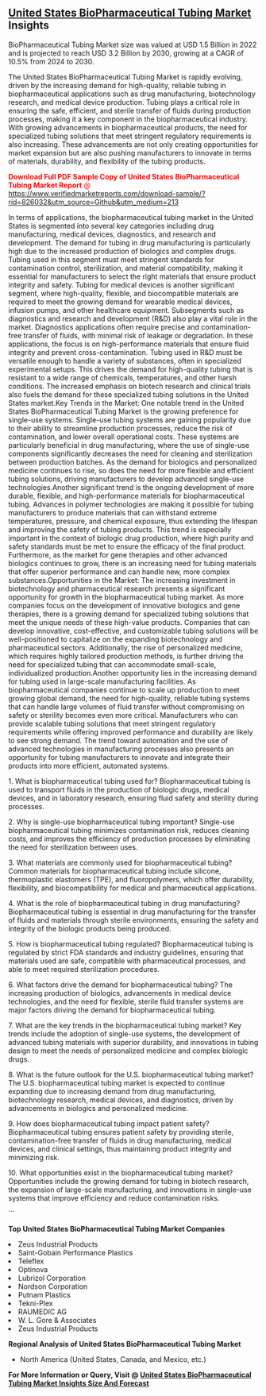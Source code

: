 <h2><a href="https://www.verifiedmarketreports.com/download-sample/?rid=826032&amp;utm_source=Github&amp;utm_medium=213" target="_blank">United States BioPharmaceutical Tubing Market</a> Insights</h2><p>BioPharmaceutical Tubing Market size was valued at USD 1.5 Billion in 2022 and is projected to reach USD 3.2 Billion by 2030, growing at a CAGR of 10.5% from 2024 to 2030.</p><p><p>The United States BioPharmaceutical Tubing Market is rapidly evolving, driven by the increasing demand for high-quality, reliable tubing in biopharmaceutical applications such as drug manufacturing, biotechnology research, and medical device production. Tubing plays a critical role in ensuring the safe, efficient, and sterile transfer of fluids during production processes, making it a key component in the biopharmaceutical industry. With growing advancements in biopharmaceutical products, the need for specialized tubing solutions that meet stringent regulatory requirements is also increasing. These advancements are not only creating opportunities for market expansion but are also pushing manufacturers to innovate in terms of materials, durability, and flexibility of the tubing products. <p><span class=""><span style="color: #ff0000;"><strong>Download Full PDF Sample Copy of United States BioPharmaceutical Tubing Market Report</strong> @ </span><a href="https://www.verifiedmarketreports.com/download-sample/?rid=826032&amp;utm_source=Github&amp;utm_medium=213" target="_blank">https://www.verifiedmarketreports.com/download-sample/?rid=826032&amp;utm_source=Github&amp;utm_medium=213</a></span></p>In terms of applications, the biopharmaceutical tubing market in the United States is segmented into several key categories including drug manufacturing, medical devices, diagnostics, and research and development. The demand for tubing in drug manufacturing is particularly high due to the increased production of biologics and complex drugs. Tubing used in this segment must meet stringent standards for contamination control, sterilization, and material compatibility, making it essential for manufacturers to select the right materials that ensure product integrity and safety. Tubing for medical devices is another significant segment, where high-quality, flexible, and biocompatible materials are required to meet the growing demand for wearable medical devices, infusion pumps, and other healthcare equipment. Subsegments such as diagnostics and research and development (R&D) also play a vital role in the market. Diagnostics applications often require precise and contamination-free transfer of fluids, with minimal risk of leakage or degradation. In these applications, the focus is on high-performance materials that ensure fluid integrity and prevent cross-contamination. Tubing used in R&D must be versatile enough to handle a variety of substances, often in specialized experimental setups. This drives the demand for high-quality tubing that is resistant to a wide range of chemicals, temperatures, and other harsh conditions. The increased emphasis on biotech research and clinical trials also fuels the demand for these specialized tubing solutions in the United States market.Key Trends in the Market: One notable trend in the United States BioPharmaceutical Tubing Market is the growing preference for single-use systems. Single-use tubing systems are gaining popularity due to their ability to streamline production processes, reduce the risk of contamination, and lower overall operational costs. These systems are particularly beneficial in drug manufacturing, where the use of single-use components significantly decreases the need for cleaning and sterilization between production batches. As the demand for biologics and personalized medicine continues to rise, so does the need for more flexible and efficient tubing solutions, driving manufacturers to develop advanced single-use technologies.Another significant trend is the ongoing development of more durable, flexible, and high-performance materials for biopharmaceutical tubing. Advances in polymer technologies are making it possible for tubing manufacturers to produce materials that can withstand extreme temperatures, pressure, and chemical exposure, thus extending the lifespan and improving the safety of tubing products. This trend is especially important in the context of biologic drug production, where high purity and safety standards must be met to ensure the efficacy of the final product. Furthermore, as the market for gene therapies and other advanced biologics continues to grow, there is an increasing need for tubing materials that offer superior performance and can handle new, more complex substances.Opportunities in the Market: The increasing investment in biotechnology and pharmaceutical research presents a significant opportunity for growth in the biopharmaceutical tubing market. As more companies focus on the development of innovative biologics and gene therapies, there is a growing demand for specialized tubing solutions that meet the unique needs of these high-value products. Companies that can develop innovative, cost-effective, and customizable tubing solutions will be well-positioned to capitalize on the expanding biotechnology and pharmaceutical sectors. Additionally, the rise of personalized medicine, which requires highly tailored production methods, is further driving the need for specialized tubing that can accommodate small-scale, individualized production.Another opportunity lies in the increasing demand for tubing used in large-scale manufacturing facilities. As biopharmaceutical companies continue to scale up production to meet growing global demand, the need for high-quality, reliable tubing systems that can handle large volumes of fluid transfer without compromising on safety or sterility becomes even more critical. Manufacturers who can provide scalable tubing solutions that meet stringent regulatory requirements while offering improved performance and durability are likely to see strong demand. The trend toward automation and the use of advanced technologies in manufacturing processes also presents an opportunity for tubing manufacturers to innovate and integrate their products into more efficient, automated systems.<p>1. What is biopharmaceutical tubing used for? Biopharmaceutical tubing is used to transport fluids in the production of biologic drugs, medical devices, and in laboratory research, ensuring fluid safety and sterility during processes.</p><p>2. Why is single-use biopharmaceutical tubing important? Single-use biopharmaceutical tubing minimizes contamination risk, reduces cleaning costs, and improves the efficiency of production processes by eliminating the need for sterilization between uses.</p><p>3. What materials are commonly used for biopharmaceutical tubing? Common materials for biopharmaceutical tubing include silicone, thermoplastic elastomers (TPE), and fluoropolymers, which offer durability, flexibility, and biocompatibility for medical and pharmaceutical applications.</p><p>4. What is the role of biopharmaceutical tubing in drug manufacturing? Biopharmaceutical tubing is essential in drug manufacturing for the transfer of fluids and materials through sterile environments, ensuring the safety and integrity of the biologic products being produced.</p><p>5. How is biopharmaceutical tubing regulated? Biopharmaceutical tubing is regulated by strict FDA standards and industry guidelines, ensuring that materials used are safe, compatible with pharmaceutical processes, and able to meet required sterilization procedures.</p><p>6. What factors drive the demand for biopharmaceutical tubing? The increasing production of biologics, advancements in medical device technologies, and the need for flexible, sterile fluid transfer systems are major factors driving the demand for biopharmaceutical tubing.</p><p>7. What are the key trends in the biopharmaceutical tubing market? Key trends include the adoption of single-use systems, the development of advanced tubing materials with superior durability, and innovations in tubing design to meet the needs of personalized medicine and complex biologic drugs.</p><p>8. What is the future outlook for the U.S. biopharmaceutical tubing market? The U.S. biopharmaceutical tubing market is expected to continue expanding due to increasing demand from drug manufacturing, biotechnology research, medical devices, and diagnostics, driven by advancements in biologics and personalized medicine.</p><p>9. How does biopharmaceutical tubing impact patient safety? Biopharmaceutical tubing ensures patient safety by providing sterile, contamination-free transfer of fluids in drug manufacturing, medical devices, and clinical settings, thus maintaining product integrity and minimizing risk.</p><p>10. What opportunities exist in the biopharmaceutical tubing market? Opportunities include the growing demand for tubing in biotech research, the expansion of large-scale manufacturing, and innovations in single-use systems that improve efficiency and reduce contamination risks.</p>```</p><p><strong>Top United States BioPharmaceutical Tubing Market Companies</strong></p><div data-test-id=""><p><li>Zeus Industrial Products</li><li> Saint-Gobain Performance Plastics</li><li> Teleflex</li><li> Optinova</li><li> Lubrizol Corporation</li><li> Nordson Corporation</li><li> Putnam Plastics</li><li> Tekni-Plex</li><li> RAUMEDIC AG</li><li> W. L. Gore & Associates</li><li> Zeus Industrial Products</li></p><div><strong>Regional Analysis of&nbsp;United States BioPharmaceutical Tubing Market</strong></div><ul><li dir="ltr"><p dir="ltr">North America&nbsp;(United States, Canada, and Mexico, etc.)</p></li></ul><p><strong>For More Information or Query, Visit @&nbsp;</strong><strong><a href="https://www.verifiedmarketreports.com/product/biopharmaceutical-tubing-market/?utm_source=Github&amp;utm_medium=213" target="_blank">United States BioPharmaceutical Tubing Market Insights Size And Forecast</a></strong></p></div>
